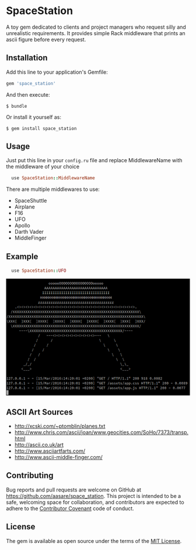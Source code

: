 # SpaceStation

A toy gem dedicated to clients and project managers who request silly and unrealistic requirements.
It provides simple Rack middleware that prints an ascii figure before every request.

## Installation

Add this line to your application's Gemfile:

```ruby
gem 'space_station'
```

And then execute:

    $ bundle

Or install it yourself as:

    $ gem install space_station

## Usage

Just put this line in your `config.ru` file and replace MiddlewareName with the middleware of your choice

```ruby
  use SpaceStation::MiddlewareName
```

There are multiple middlewares to use:
- SpaceShuttle
- Airplane
- F16
- UFO
- Apollo
- Darth Vader
- MiddleFinger

## Example

```ruby
  use SpaceStation::UFO
```

![UFO Example](/ufo_example.png)

## ASCII Art Sources
- http://xcski.com/~ptomblin/planes.txt
- http://www.chris.com/ascii/joan/www.geocities.com/SoHo/7373/transp.html
- http://ascii.co.uk/art
- http://www.asciiartfarts.com/
- http://www.ascii-middle-finger.com/

## Contributing

Bug reports and pull requests are welcome on GitHub at https://github.com/aasare/space_station. This project is intended to be a safe, welcoming space for collaboration, and contributors are expected to adhere to the [Contributor Covenant](http://contributor-covenant.org) code of conduct.


## License

The gem is available as open source under the terms of the [MIT License](http://opensource.org/licenses/MIT).

